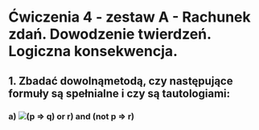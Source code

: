 # Ćwiczenia 4 - zestaw A - Rachunek zdań. Dowodzenie twierdzeń. Logiczna konsekwencja.

## 1. Zbadać dowolnąmetodą, czy następujące formuły są spełnialne i czy są tautologiami:

### a) ![(p => q) or r) and (not p => r)](https://render.githubusercontent.com/render/math?math=((p\Rightarrow{q})\lor{r})\land(\lnot{p}\Rightarrow{r}))
